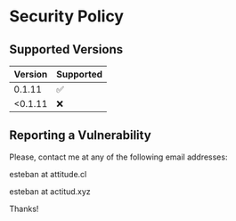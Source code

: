 # Security Policy

## Supported Versions

| Version | Supported          |
| ------- | ------------------ |
| 0.1.11  | :white_check_mark: |
| <0.1.11 | :x:                |

## Reporting a Vulnerability

Please, contact me at any of the following email addresses:

esteban at attitude.cl

esteban at actitud.xyz

Thanks!
